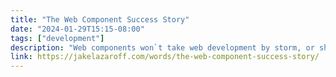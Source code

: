 ```yaml
---
title: "The Web Component Success Story"
date: "2024-01-29T15:15-08:00"
tags: ["development"]
description: "Web components won`t take web development by storm, or show us the One True Way to build websites. What they will do is let us collectively build a rich ecosystem of dynamic components that work with any web stack."
link: https://jakelazaroff.com/words/the-web-component-success-story/
---
```

